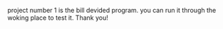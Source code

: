 
project number 1 is the bill devided program. 
you can run it through the woking place to test it. Thank you!
